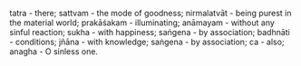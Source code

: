 tatra - there; sattvam - the mode of goodness; nirmalatvāt - being purest in the material world; prakāśakam - illuminating; anāmayam - without any sinful reaction; sukha - with happiness; saṅgena - by association; badhnāti - conditions; jñāna - with knowledge; saṅgena - by association; ca - also; anagha - O sinless one.